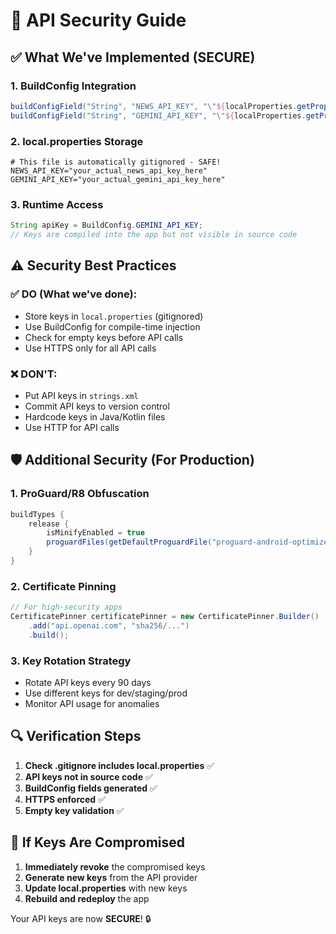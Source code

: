 # 🔐 API Security Guide

## ✅ What We've Implemented (SECURE)

### 1. **BuildConfig Integration**
```gradle
buildConfigField("String", "NEWS_API_KEY", "\"${localProperties.getProperty("NEWS_API_KEY", "")}\"")
buildConfigField("String", "GEMINI_API_KEY", "\"${localProperties.getProperty("GEMINI_API_KEY", "")}\"")
```

### 2. **local.properties Storage**
```properties
# This file is automatically gitignored - SAFE!
NEWS_API_KEY="your_actual_news_api_key_here"
GEMINI_API_KEY="your_actual_gemini_api_key_here"
```

### 3. **Runtime Access**
```java
String apiKey = BuildConfig.GEMINI_API_KEY;
// Keys are compiled into the app but not visible in source code
```

## ⚠️ Security Best Practices

### ✅ DO (What we've done):
- Store keys in `local.properties` (gitignored)
- Use BuildConfig for compile-time injection
- Check for empty keys before API calls
- Use HTTPS only for all API calls

### ❌ DON'T:
- Put API keys in `strings.xml`
- Commit API keys to version control
- Hardcode keys in Java/Kotlin files
- Use HTTP for API calls

## 🛡️ Additional Security (For Production)

### 1. **ProGuard/R8 Obfuscation**
```gradle
buildTypes {
    release {
        isMinifyEnabled = true
        proguardFiles(getDefaultProguardFile("proguard-android-optimize.txt"))
    }
}
```

### 2. **Certificate Pinning**
```java
// For high-security apps
CertificatePinner certificatePinner = new CertificatePinner.Builder()
    .add("api.openai.com", "sha256/...")
    .build();
```

### 3. **Key Rotation Strategy**
- Rotate API keys every 90 days
- Use different keys for dev/staging/prod
- Monitor API usage for anomalies

## 🔍 Verification Steps

1. **Check .gitignore includes local.properties** ✅
2. **API keys not in source code** ✅  
3. **BuildConfig fields generated** ✅
4. **HTTPS enforced** ✅
5. **Empty key validation** ✅

## 🚨 If Keys Are Compromised

1. **Immediately revoke** the compromised keys
2. **Generate new keys** from the API provider
3. **Update local.properties** with new keys
4. **Rebuild and redeploy** the app

Your API keys are now **SECURE**! 🔒
